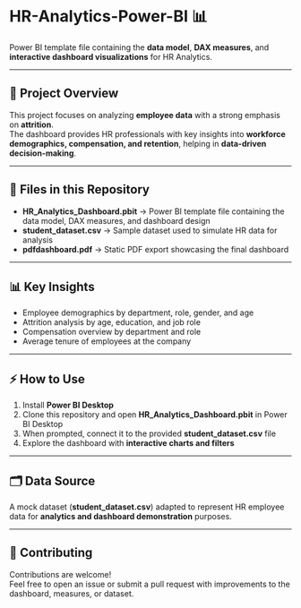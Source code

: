 # HR-Analytics-Power-BI 📊  
Power BI template file containing the **data model**, **DAX measures**, and **interactive dashboard visualizations** for HR Analytics.  

---

## 📌 Project Overview  
This project focuses on analyzing **employee data** with a strong emphasis on **attrition**.  
The dashboard provides HR professionals with key insights into **workforce demographics, compensation, and retention**, helping in **data-driven decision-making**.  

---

## 📂 Files in this Repository  
- **HR_Analytics_Dashboard.pbit** → Power BI template file containing the data model, DAX measures, and dashboard design  
- **student_dataset.csv** → Sample dataset used to simulate HR data for analysis  
- **pdfdashboard.pdf** → Static PDF export showcasing the final dashboard  

---

## 📊 Key Insights  
- Employee demographics by department, role, gender, and age  
- Attrition analysis by age, education, and job role  
- Compensation overview by department and role  
- Average tenure of employees at the company  

---

## ⚡ How to Use  
1. Install **Power BI Desktop**  
2. Clone this repository and open **HR_Analytics_Dashboard.pbit** in Power BI Desktop  
3. When prompted, connect it to the provided **student_dataset.csv** file  
4. Explore the dashboard with **interactive charts and filters**  

---

## 🗂️ Data Source  
A mock dataset (**student_dataset.csv**) adapted to represent HR employee data for **analytics and dashboard demonstration** purposes.  

---

## 🤝 Contributing  
Contributions are welcome!  
Feel free to open an issue or submit a pull request with improvements to the dashboard, measures, or dataset.  
